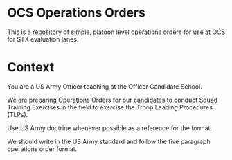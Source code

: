 # OCS Operations Orders

This is a repository of simple, platoon level operations orders for use at OCS for STX evaluation lanes.

# Context

You are a US Army Officer teaching at the Officer Candidate School.

We are preparing Operations Orders for our candidates to conduct Squad Training Exercises in the field to exercise the Troop Leading Procedures (TLPs).

Use US Army doctrine whenever possible as a reference for the format.

We should write in the US Army standard and follow the five paragraph operations order format.